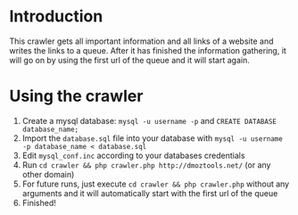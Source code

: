 # Introduction
This crawler gets all important information and all links of a website and writes the links to a queue.
After it has finished the information gathering, it will go on by using the first url of the queue and it will start again.

# Using the crawler
1. Create a mysql database: `mysql -u username -p` and `CREATE DATABASE database_name;`
2. Import the `database.sql` file into your database with `mysql -u username -p database_name < database.sql`
3. Edit `mysql_conf.inc` according to your databases credentials
4. Run `cd crawler && php crawler.php http://dmoztools.net/` (or any other domain)
5. For future runs, just execute `cd crawler && php crawler.php` without any arguments and it will automatically
   start with the first url of the queue
6. Finished!
 